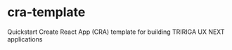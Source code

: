 # cra-template
Quickstart Create React App (CRA) template for building TRIRIGA UX NEXT applications
